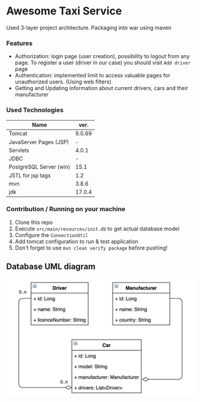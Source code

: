 # Awesome Taxi Service

Used 3-layer project architecture. Packaging into war using maven

### Features

- Authorization: login page (user creation), possibility to logout from any page. To register a user (driver in our case) you should visit `Add driver` page
- Authentication: implemented limit to access valuable pages for unauthorized users. (Using web filters)
- Getting and Updating information about current drivers, cars and their manufacturer

### Used Technologies
| Name                     | ver.   |
|--------------------------|--------|
| Tomcat                   | 9.0.69 |
| JavaServer Pages (JSP)   | -      |
| Servlets                 | 4.0.1  |
| JDBC                     | -      |
| PostgreSQL Server (win)  | 15.1   |
| JSTL for jsp tags        | 1.2    |
| mvn                      | 3.8.6  |
| jdk                      | 17.0.4 |

### Contribution / Running on your machine

1. Clone this repo
2. Execute `src/main/resources/init.db` to get actual database model
3. Configure the `ConnectionUtil`
4. Add tomcat configuration to run & test application
5. Don't forget to use `mvn clean verify package` before pushing!

## Database UML diagram
![img.png](uml.png)
